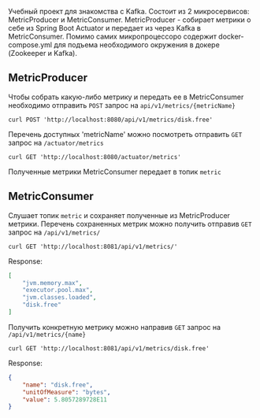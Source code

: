 Учебный проект для знакомства с Kafka. 
Состоит из 2 микросервисов: MetricProducer и MetricConsumer. MetricProducer - собирает метрики о себе из Spring Boot Actuator и передает из через Kafka в MetricConsumer.
Помимо самих микропроцессоро содержит docker-compose.yml для подъема необходимого окружения в докере (Zookeeper и Kafka).

## MetricProducer
Чтобы собрать какую-либо метрику и передать ее в MetricConsumer необходимо отправить `POST` запрос на `api/v1/metrics/{metricName}`
```
curl POST 'http://localhost:8080/api/v1/metrics/disk.free'
```
Перечень доступных 'metricName' можно посмотреть отправить `GET` запрос на `/actuator/metrics`
```
curl GET 'http://localhost:8080/actuator/metrics'
```
Полученные метрики MetricConsumer передает в топик `metric` 

## MetricConsumer
Слушает топик `metric` и сохраняет полученные из MetricProducer метрики.
Перечень сохраненных метрик можно получить отправив `GET` запрос на `/api/v1/metrics/`
```
curl GET 'http://localhost:8081/api/v1/metrics/'
```
Response:
```json
[
    "jvm.memory.max",
    "executor.pool.max",
    "jvm.classes.loaded",
    "disk.free"
]
```

Получить конкретную метрику можно направив `GET` запрос на `/api/v1/metrics/{name}`
```
curl GET 'http://localhost:8081/api/v1/metrics/disk.free'
```
Response:
```json
{
    "name": "disk.free",
    "unitOfMeasure": "bytes",
    "value": 5.8057289728E11
}
```
